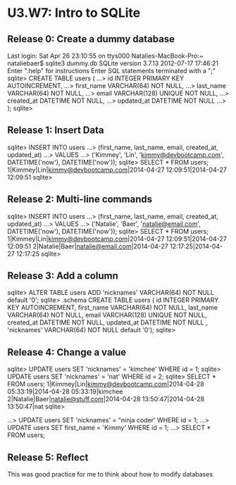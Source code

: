# U3.W7: Intro to SQLite

## Release 0: Create a dummy database

Last login: Sat Apr 26 23:10:55 on ttys000
Natalies-MacBook-Pro:~ nataliebaer$ sqlite3 dummy.db
SQLite version 3.7.13 2012-07-17 17:46:21
Enter ".help" for instructions
Enter SQL statements terminated with a ";"
sqlite> CREATE TABLE users (
   ...> id INTEGER PRIMARY KEY AUTOINCREMENT,
   ...> first_name VARCHAR(64) NOT NULL,
   ...> last_name  VARCHAR(64) NOT NULL,
   ...> email VARCHAR(128) UNIQUE NOT NULL,
   ...> created_at DATETIME NOT NULL,
   ...> updated_at DATETIME NOT NULL
   ...> );
sqlite> 

## Release 1: Insert Data 

sqlite> INSERT INTO users
   ...> (first_name, last_name, email, created_at, updated_at)
   ...> VALUES
   ...> ('Kimmey', 'Lin', 'kimmy@devbootcamp.com', DATETIME('now'), DATETIME('now'));
sqlite> SELECT * FROM users;
1|Kimmey|Lin|kimmy@devbootcamp.com|2014-04-27 12:09:51|2014-04-27 12:09:51
sqlite> 


## Release 2: Multi-line commands

sqlite> INSERT INTO users
   ...> (first_name, last_name, email, created_at, updated_at)
   ...> VALUES
   ...> ('Natalie', 'Baer', 'natalie@email.com', DATETIME('now'), DATETIME('now'));
sqlite> SELECT * FROM users;
1|Kimmey|Lin|kimmy@devbootcamp.com|2014-04-27 12:09:51|2014-04-27 12:09:51
2|Natalie|Baer|natalie@email.com|2014-04-27 12:17:25|2014-04-27 12:17:25
sqlite> 


## Release 3: Add a column

sqlite> ALTER TABLE users ADD 'nicknames' VARCHAR(64) NOT NULL default '0';
sqlite> .schema
CREATE TABLE users (
  id INTEGER PRIMARY KEY AUTOINCREMENT,
  first_name VARCHAR(64) NOT NULL,
  last_name  VARCHAR(64) NOT NULL,
  email VARCHAR(128) UNIQUE NOT NULL,
  created_at DATETIME NOT NULL,
  updated_at DATETIME NOT NULL
, 'nicknames' VARCHAR(64) NOT NULL default '0');
sqlite> 

## Release 4: Change a value

sqlite> UPDATE users SET 'nicknames' = 'kimchee' WHERE id = 1;
sqlite> UPDATE users SET 'nicknames' = 'nat' WHERE id = 2;
sqlite> SELECT * FROM users;
1|Kimmey|Lin|kimmy@devbootcamp.com|2014-04-28 05:33:19|2014-04-28 05:33:19|kimchee
2|Natalie|Baer|natalie@stuff.com|2014-04-28 13:50:47|2014-04-28 13:50:47|nat
sqlite> 

   ...> UPDATE users SET 'nicknames' = "ninja coder' WHERE id = 1;
   ...> UPDATE users SET first_name = 'Kimmy' WHERE id = 1;
   ...> SELECT * FROM users;

## Release 5: Reflect
This was good practice for me to think about how to modify databases
<!-- Add your reflection here -->